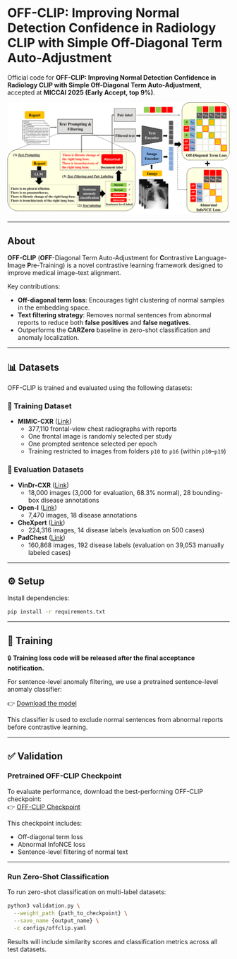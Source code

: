# OFF-CLIP: Improving Normal Detection Confidence in Radiology CLIP with Simple Off-Diagonal Term Auto-Adjustment

Official code for **OFF-CLIP: Improving Normal Detection Confidence in Radiology CLIP with Simple Off-Diagonal Term Auto-Adjustment**, accepted at **MICCAI 2025 (Early Accept, top 9%)**.

![OFF-CLIP Overview](offclip_figure.png)

---

## About

**OFF-CLIP** (**OFF**-Diagonal Term Auto-Adjustment for **C**ontrastive **L**anguage-**I**mage **P**re-Training) is a novel contrastive learning framework designed to improve medical image–text alignment.

Key contributions:
- **Off-diagonal term loss**: Encourages tight clustering of normal samples in the embedding space.
- **Text filtering strategy**: Removes normal sentences from abnormal reports to reduce both **false positives** and **false negatives**.
- Outperforms the **CARZero** baseline in zero-shot classification and anomaly localization.

---

## 📊 Datasets

OFF-CLIP is trained and evaluated using the following datasets:

### 🔹 Training Dataset
- **MIMIC-CXR** ([Link](https://physionet.org/content/mimic-cxr/2.0.0/))  
  - 377,110 frontal-view chest radiographs with reports  
  - One frontal image is randomly selected per study  
  - One prompted sentence selected per epoch  
  - Training restricted to images from folders `p10` to `p16` (within `p10`–`p19`)

### 🔹 Evaluation Datasets
- **VinDr-CXR** ([Link](https://physionet.org/content/vindr-cxr/1.0.0/))  
  - 18,000 images (3,000 for evaluation, 68.3% normal), 28 bounding-box disease annotations  
- **Open-I** ([Link](https://openi.nlm.nih.gov/faq))  
  - 7,470 images, 18 disease annotations  
- **CheXpert** ([Link](https://stanfordaimi.azurewebsites.net/datasets/23c56a0d-15de-405b-87c8-99c30138950c))  
  - 224,316 images, 14 disease labels (evaluation on 500 cases)  
- **PadChest** ([Link](http://bimcv.cipf.es/bimcv-projects/padchest/))  
  - 160,868 images, 192 disease labels (evaluation on 39,053 manually labeled cases)

---

## ⚙️ Setup

Install dependencies:

```bash
pip install -r requirements.txt
```

---

## 🚀 Training

🔒 **Training loss code will be released after the final acceptance notification.**

For sentence-level anomaly filtering, we use a pretrained sentence-level anomaly classifier:

👉 [Download the model](https://drive.google.com/file/d/1QuRSJBnaj5Plj_XAxRE8XsyjESLyS9wb/view?usp=drive_link)

This classifier is used to exclude normal sentences from abnormal reports before contrastive learning.

---

## ✅ Validation

### Pretrained OFF-CLIP Checkpoint

To evaluate performance, download the best-performing OFF-CLIP checkpoint:  
👉 [OFF-CLIP Checkpoint](https://drive.google.com/file/d/1JmfB2jbl-58aBrxRwaMrGjhPNUUjKNC-/view?usp=drive_link)

This checkpoint includes:
- Off-diagonal term loss  
- Abnormal InfoNCE loss  
- Sentence-level filtering of normal text

---

### Run Zero-Shot Classification

To run zero-shot classification on multi-label datasets:

```bash
python3 validation.py \
  --weight_path {path_to_checkpoint} \
  --save_name {output_name} \
  -c configs/offclip.yaml
```

Results will include similarity scores and classification metrics across all test datasets.


